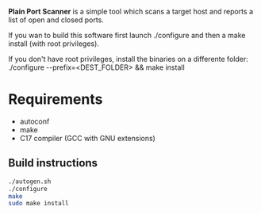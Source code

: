 
**Plain Port Scanner** is a simple tool which scans a target host and reports a list of open and closed ports.

If you wan to build this software first launch ./configure and then a make install (with root privileges).

If you don't have root privileges, install the binaries on a differente folder: ./configure --prefix=<DEST_FOLDER> && make install

# Requirements

* autoconf
* make
* C17 compiler (GCC with GNU extensions)

## Build instructions

```sh
./autogen.sh
./configure
make
sudo make install
```
